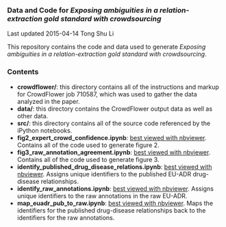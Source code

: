 ### Data and Code for *Exposing ambiguities in a relation-extraction gold standard with crowdsourcing*

Last updated 2015-04-14 Tong Shu Li

This repository contains the code and data used to generate *Exposing ambiguities in a relation-extraction gold standard with crowdsourcing*.

### Contents

- **crowdflower/**: this directory contains all of the instructions and markup for CrowdFlower job 710587, which was used to gather the data analyzed in the paper.
- **data/**: this directory contains the CrowdFlower output data as well as other data.
- **src/**: this directory contains all of the source code referenced by the iPython notebooks.
- **fig2_expert_crowd_confidence.ipynb**: [best viewed with nbviewer](http://nbviewer.ipython.org/github/sulab/crowdflower_relation_verification/blob/master/fig2_expert_crowd_confidence.ipynb). Contains all of the code used to generate figure 2.
- **fig3_raw_annotation_agreement.ipynb**: [best viewed with nbviewer](http://nbviewer.ipython.org/github/sulab/crowdflower_relation_verification/blob/master/fig3_raw_annotation_agreement.ipynb). Contains all of the code used to generate figure 3.
- **identify_published_drug_disease_relations.ipynb**: [best viewed with nbviewer](http://nbviewer.ipython.org/github/sulab/crowdflower_relation_verification/blob/master/identify_published_drug_disease_relationships.ipynb). Assigns unique identifiers to the published EU-ADR drug-disease relationships.
- **identify_raw_annotations.ipynb**: [best viewed with nbviewer](http://nbviewer.ipython.org/github/sulab/crowdflower_relation_verification/blob/master/identify_raw_annotations.ipynb). Assigns unique identifiers to the raw annotations in the raw EU-ADR.
- **map_euadr_pub_to_raw.ipynb**: [best viewed with nbviewer](http://nbviewer.ipython.org/github/sulab/crowdflower_relation_verification/blob/master/map_euadr_pub_to_raw.ipynb). Maps the identifiers for the published drug-disease relationships back to the identifiers for the raw annotations.
